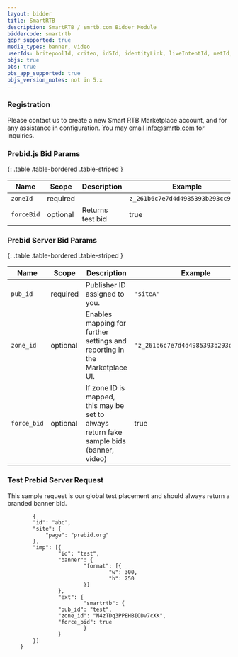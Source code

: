 ```yaml
---
layout: bidder
title: SmartRTB
description: SmartRTB / smrtb.com Bidder Module
biddercode: smartrtb
gdpr_supported: true
media_types: banner, video
userIds: britepoolId, criteo, id5Id, identityLink, liveIntentId, netId, parrableId, pubCommonId, unifiedId
pbjs: true
pbs: true
pbs_app_supported: true
pbjs_version_notes: not in 5.x
---
```


### Registration

Please contact us to create a new Smart RTB Marketplace account, and for any assistance in configuration.
You may email info@smrtb.com for inquiries.

### Prebid.js Bid Params

{: .table .table-bordered .table-striped }

| Name     | Scope    | Description | Example                            | Type     |
|----------|----------|-------------|------------------------------------|----------|
| `zoneId` | required |             | `z_261b6c7e7d4d4985393b293cc903d1` | `string` |
| `forceBid` | optional | Returns test bid | true | `boolean` |

### Prebid Server Bid Params

{: .table .table-bordered .table-striped }

| Name     | Scope    | Description | Example                            | Type     |
|----------|----------|-------------|------------------------------------|----------|
| `pub_id` | required | Publisher ID assigned to you.  | `'siteA'` | `string` |
| `zone_id` | optional | Enables mapping for further settings and reporting in the Marketplace UI. | `'z_261b6c7e7d4d4985393b293cc903d1'` | `string` |
| `force_bid` | optional | If zone ID is mapped, this may be set to always return fake sample bids (banner, video) | true | `boolean` |

### Test Prebid Server Request

This sample request is our global test placement and should always return a branded banner bid.

```
        {
        "id": "abc",
        "site": {
            "page": "prebid.org"
        },
        "imp": [{
                "id": "test",
                "banner": {
                        "format": [{
                                "w": 300,
                                "h": 250
                        }]
                },
                "ext": {
                        "smartrtb": {
			    "pub_id": "test",
			    "zone_id": "N4zTDq3PPEHBIODv7cXK",
			    "force_bid": true
                        }
                }
        }]
    }
```
